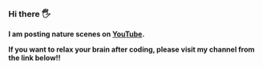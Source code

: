 ### **Hi there 🖐**

**I am posting nature scenes on [YouTube](www.youtube.com/@user-nr5ck5yt8c).** 

**If you want to relax your brain after coding, please visit my channel from the link below!!**


